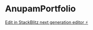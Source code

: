 # AnupamPortfolio

[Edit in StackBlitz next generation editor ⚡️](https://stackblitz.com/~/github.com/Anupamydv/AnupamPortfolio)